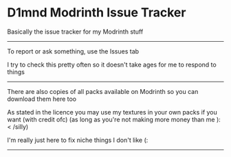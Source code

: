 # D1mnd Modrinth Issue Tracker
Basically the issue tracker for my Modrinth stuff

---
To report or ask something, use the Issues tab

I try to check this pretty often so it doesn't take ages for me to respond to things

---
There are also copies of all packs available on Modrinth so you can download them here too

As stated in the licence you may use my textures in your own packs if you want (with credit ofc)
(as long as you're not making more money than me ):< /silly)

I'm really just here to fix niche things I don't like (:

---
